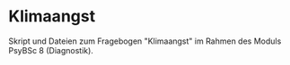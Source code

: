 # Klimaangst
Skript und Dateien zum Fragebogen "Klimaangst" im Rahmen des Moduls PsyBSc 8 (Diagnostik).
